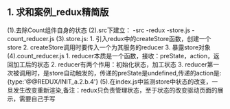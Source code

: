 ## 1. 求和案例_redux精简版
  (1).去除Count组件自身的状态
  (2).src下建立：
      -src
        -redux
          -store.js
          -count_reducer.js
  (3).store.js:
    1. 引入redux中的createStore函数，创建一个store
    2. createStore调用时要传入一个为其服务的reducer
    3. 暴露store对象
  (4).count_reducer.js
    1. reducer本质是一个函数，接收：preState，action，返回加工后的状态
    2. reducer有两个作用：初始化状态，加工状态
    3. reducer第一次被调用时，是store自动触发的，传递的preState是undefined,传递的action是:{type:'@@REDUX/INIT_a.2.b.4'}
  (5).在index.js中监测store中状态的改变，一旦发生改变重新渲染<App />,备注：redux只负责管理状态，至于状态的改变驱动页面的展示，需要自己手写